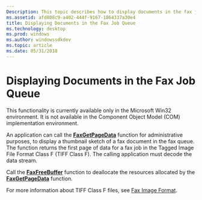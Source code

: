 ```yaml
---
Description: This topic describes how to display documents in the fax job queue in the Microsoft Win32 environment.
ms.assetid: afd808c9-a402-444f-9167-1864337a30e4
title: Displaying Documents in the Fax Job Queue
ms.technology: desktop
ms.prod: windows
ms.author: windowssdkdev
ms.topic: article
ms.date: 05/31/2018
---
```


# Displaying Documents in the Fax Job Queue

This functionality is currently available only in the Microsoft Win32 environment. It is not available in the Component Object Model (COM) implementation environment.

An application can call the [**FaxGetPageData**](/previous-versions/windows/desktop/api/Winfax/nc-winfax-pfaxgetpagedata) function for administrative purposes, to display a thumbnail sketch of a fax document in the fax queue. The function returns the first page of data for a fax job in the Tagged Image File Format Class F (TIFF Class F). The calling application must decode the data stream.

Call the [**FaxFreeBuffer**](/previous-versions/windows/desktop/api/Winfax/nc-winfax-pfaxfreebuffer) function to deallocate the resources allocated by the [**FaxGetPageData**](/previous-versions/windows/desktop/api/Winfax/nc-winfax-pfaxgetpagedata) function.

For more information about TIFF Class F files, see [Fax Image Format](-mfax-fax-image-format.md).

 

 



